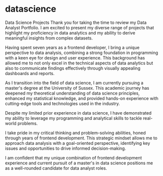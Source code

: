 # datascience
Data Science Projects
Thank you for taking the time to review my Data Analyst Portfolio. I am excited to present my diverse range of projects that highlight my proficiency in data analytics and my ability to derive meaningful insights from complex datasets.

Having spent seven years as a frontend developer, I bring a unique perspective to data analysis, combining a strong foundation in programming with a keen eye for design and user experience. This background has allowed me to not only excel in the technical aspects of data analytics but also to communicate findings effectively through visually appealing dashboards and reports.

As I transition into the field of data science, I am currently pursuing a master's degree at the University of Sussex. This academic journey has deepened my theoretical understanding of data science principles, enhanced my statistical knowledge, and provided hands-on experience with cutting-edge tools and technologies used in the industry.

Despite my limited prior experience in data science, I have demonstrated my ability to leverage my programming and analytical skills to tackle real-world problems.

I take pride in my critical thinking and problem-solving abilities, honed through years of frontend development. This strategic mindset allows me to approach data analysis with a goal-oriented perspective, identifying key issues and opportunities to drive informed decision-making.

I am confident that my unique combination of frontend development experience and current pursuit of a master's in data science positions me as a well-rounded candidate for data analyst roles. 
